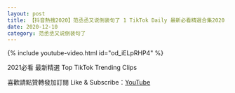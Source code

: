 ```yaml
---
layout: post
title: 【抖音熱搜2020】范丞丞又说倒装句了 1 TikTok Daily 最新必看精選合集2020 12 10
date: 2020-12-10
category: 范丞丞又说倒装句了
---
```


{% include youtube-video.html id="od_iELpRHP4" %}

2021必看 最新精選 Top TikTok Trending Clips

喜歡請點贊轉發加訂閱 Like & Subscribe：[YouTube](https://www.youtube.com/channel/UCAoR7VcanIPd04uEq_GIylA/videos)

